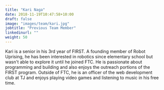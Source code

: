 ```yaml
---
title: "Kari Naga"
date: 2018-11-19T10:47:58+10:00
draft: false
image: "images/team/kari.jpg"
jobtitle: "Previous Team Member"
linkedinurl: ""
weight: 50
---
```


Kari is a senior in his 3rd year of FIRST. A founding member of Robot Uprising, he has been interested in robotics since elementary school but wasn't able to explore it until he joined FTC. He is passionate about programming and building and also enjoys the outreach portions of the FIRST program. Outside of FTC, he is an officer of the web development club at TJ and enjoys playing video games and listening to music in his free time.



